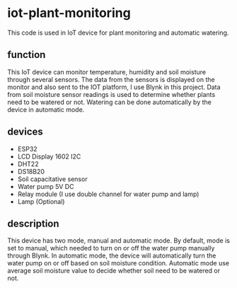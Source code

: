 # iot-plant-monitoring
This code is used in IoT device for plant monitoring and automatic watering.

## function
This IoT device can monitor temperature, humidity and soil moisture through several sensors. The data from the sensors is displayed on the monitor and also sent to the IOT platform, I use Blynk in this project.
Data from soil moisture sensor readings is used to determine whether plants need to be watered or not. Watering can be done automatically by the device in automatic mode.

## devices
  - ESP32
  - LCD Display 1602 I2C
  - DHT22
  - DS18B20
  - Soil capacitative sensor
  - Water pump 5V DC
  - Relay module (I use double channel for water pump and lamp)
  - Lamp (Optional)

## description
This device has two mode, manual and automatic mode. By default, mode is set to manual, which needed to turn on or off the water pump manually through Blynk. In automatic mode, the device will automatically turn the water pump on or off based on soil moisture condition. Automatic mode use average soil moisture value to decide whether soil need to be watered or not. 
